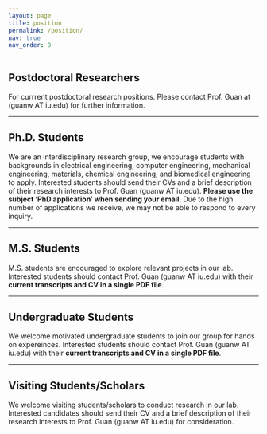 ```yaml
---
layout: page
title: position
permalink: /position/
nav: true
nav_order: 8
---
```




## Postdoctoral Researchers

For currrent postdoctoral research positions. Please contact Prof. Guan at (guanw AT iu.edu) for further information.

---

## Ph.D. Students

We are an interdisciplinary research group, we encourage students with backgrounds in electrical engineering, computer engineering, mechanical engineering, materials, chemical engineering, and biomedical engineering to apply. Interested students should send their CVs and a brief description of their research interests to Prof. Guan (guanw AT iu.edu). **Please use the subject ‘PhD application’ when sending your email**. Due to the high number of applications we receive, we may not be able to respond to every inquiry.

---

## M.S. Students

M.S. students are encouraged to explore relevant projects in our lab. Interested students should contact Prof. Guan (guanw AT iu.edu) with their **current transcripts and CV in a single PDF file**.

---

## Undergraduate Students

We welcome motivated undergraduate students to join our group for hands on expereinces. Interested students should contact Prof. Guan (guanw AT iu.edu) with their **current transcripts and CV in a single PDF file**.

---

## Visiting Students/Scholars

We welcome visiting students/scholars to conduct research in our lab. Interested candidates should send their CV and a brief description of their research interests to Prof. Guan (guanw AT iu.edu) for consideration.
